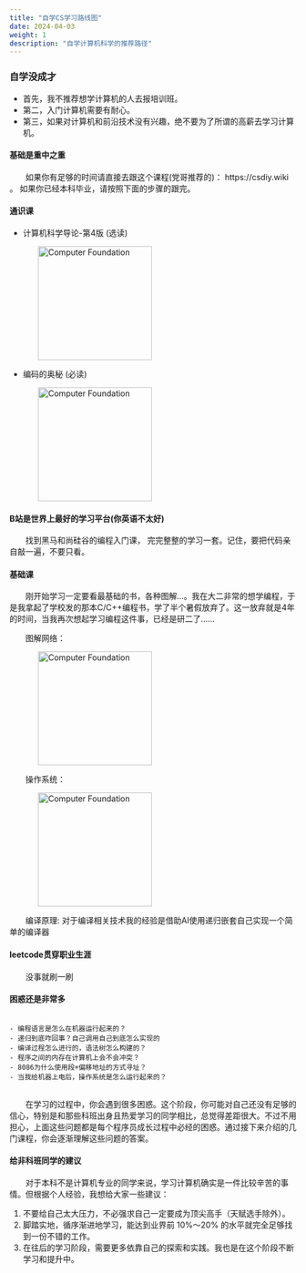 ```yaml
---
title: "自学CS学习路线图"
date: 2024-04-03
weight: 1
description: "自学计算机科学的推荐路径"
---
```


### 自学没成才
- 首先，我不推荐想学计算机的人去报培训班。
- 第二，入门计算机需要有耐心。
- 第三，如果对计算机和前沿技术没有兴趣，绝不要为了所谓的高薪去学习计算机。

#### 基础是重中之重

<p style="text-indent: 2em;">如果你有足够的时间请直接去跟这个课程(党哥推荐的)： https://csdiy.wiki 。 如果你已经本科毕业，请按照下面的步骤的跟完。</p>

#### 通识课

- 计算机科学导论-第4版 (选读) 

<img src="/book/computer-foundation.png" alt="Computer Foundation" width="200" style="margin-left: 50px;" />

- 编码的奥秘 (必读)

<img src="/book/code.png" alt="Computer Foundation" width="200" style="margin-left: 50px;" />


#### B站是世界上最好的学习平台(你英语不太好)

<p style="text-indent: 2em;">找到黑马和尚硅谷的编程入门课， 完完整整的学习一套。记住，要把代码亲自敲一遍，不要只看。</p>

#### 基础课

<p style="text-indent: 2em;">刚开始学习一定要看最基础的书，各种图解...。我在大二非常的想学编程，于是我拿起了学校发的那本C/C++编程书，学了半个暑假放弃了。这一放弃就是4年的时间，当我再次想起学习编程这件事，已经是研二了......</p>

<p style="text-indent: 2em;">图解网络： </p>
<img src="/book/illustration-network.png" alt="Computer Foundation" width="200" style="margin-left: 50px;" />

<p style="text-indent: 2em;">操作系统： </p>
<img src="/book/qignhua-os.png" alt="Computer Foundation" width="200" style="margin-left: 50px;" />

<p style="text-indent: 2em;">编译原理:  对于编译相关技术我的经验是借助AI使用递归嵌套自己实现一个简单的编译器 </p>

#### leetcode贯穿职业生涯

<p style="text-indent: 2em;">没事就刷一刷</p>

#### 困惑还是非常多
<pre style="white-space: pre-wrap; word-wrap: break-word;">
<code>
- 编程语言是怎么在机器运行起来的？
- 递归到底咋回事？自己调用自己到底怎么实现的
- 编译过程怎么进行的，语法树怎么构建的？
- 程序之间的内存在计算机上会不会冲突？
- 8086为什么使用段+偏移地址的方式寻址？
- 当我给机器上电后，操作系统是怎么运行起来的？
</code>
</pre>

<p style="text-indent: 2em;">在学习的过程中，你会遇到很多困惑。这个阶段，你可能对自己还没有足够的信心，特别是和那些科班出身且热爱学习的同学相比，总觉得差距很大。不过不用担心，上面这些问题都是每个程序员成长过程中必经的困惑。通过接下来介绍的几门课程，你会逐渐理解这些问题的答案。</p>

#### 给非科班同学的建议

<p style="text-indent: 2em;">对于本科不是计算机专业的同学来说，学习计算机确实是一件比较辛苦的事情。但根据个人经验，我想给大家一些建议：</p>

1. 不要给自己太大压力，不必强求自己一定要成为顶尖高手（天赋选手除外）。
2. 脚踏实地，循序渐进地学习，能达到业界前 10%～20% 的水平就完全足够找到一份不错的工作。
3. 在往后的学习阶段，需要更多依靠自己的探索和实践。我也是在这个阶段不断学习和提升中。


